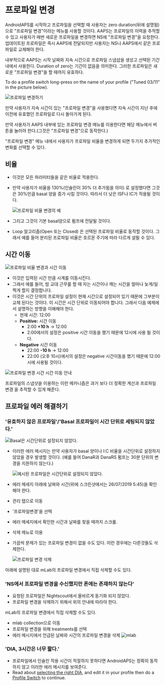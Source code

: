 # 프로파일 변경

AndroidAPS를 시작하고 프로파일을 선택할 때 사용자는 zero duration(뒤에 설명됨) 으로 "프로파일 변경"이라는 메뉴를 사용할 것이다. AAPS는 프로파일의 이력을 추적할 수 있고 사용자가 매번 새로운 프로파일을 변경하면 NS에 "프로파일 변경"을 요청한다. 업데이트된 프로파일은 즉시 AAPS에 전달되지만 사용자는 NS나 AAPS에서 같은 프로파일로 교체해야 한다.

내부적으로 AAPS는 시작 날짜와 지속 시간으로 프로파일 스냅샵을 생성고 선택된 기간내에서 사용한다. Duration of zero는 기간이 없음을 의미한다. 그러한 프로파일은 새로운 "프로파일 변경"을 할 때까지 유효하다.

To do a profile switch long-press on the name of your profile ("Tuned 03/11" in the picture below).

![프로파일 변경하기](../images/ProfileSwitch_HowTo.png)

만약 사용자가 지속 시간이 있는 "프로파일 변경"을 사용했다면 지속 시간이 지난 후에 이전에 유효했던 프로파일로 다시 돌아가게 된다.

만약 사용자가 AAPS 내부에 있는 프로파일 변경 메뉴를 이용한다면 해당 메뉴에서 버튼을 눌러야 한다.(그것은 "프로파일 변경"으로 동작한다.)

"프로파일 변경" 메뉴 내에서 사용자가 프로파일 비율을 변경하게 되면 두가지 추가적인 변화를 선택할 수 있다.

## 비율

* 이것은 모든 파라미터들을 같은 비율로 적용한다. 
* 만약 사용자가 비율을 130%(인슐린이 30% 더 추가됨을 의미) 로 설정했다면 그것은 30%만큼 basal 양을 증가 시킬 것이다. 따라서 더 낮은 ISF나 IC가 적용될 것이다.
  
  ![프로파일 비율 변경의 예](../images/ProfileSwitchPercentage.png)

* 그리고 그것이 기본 basal양으로 펌프에 전달될 것이다.

* Loop 알고리즘(Open 또는 Closed) 은 선택된 프로파일 비율로 동작할 것이다. 그래서 예를 들어 분리된 프로파일 비율은 호르몬 주기에 따라 다르게 설될 수 있다.

## 시간 이동

![프로파일 비율 변경과 시간 이동](../images/ProfileSwitchTimeShift2.png)

* 이것은 입력된 시간 만큼 시계를 이동시킨다. 
* 그래서 예를 들어, 밤 교대 근무를 할 때 자는 시간이나 깨는 시간을 얼마나 늦게/일찍게 할지 결정합니다.
* 이것은 시간 단위의 프로파일 설정이 현재 시간으로 설정되어 있기 때문에 그부분이 교체 된다는 것이다. 이 시간은 시간 단위로 이동되어야 합니다. 그래서 다음 예제에서 설명하는 방향을 이해해야 한다. 
  * 현재 시간: 12:00
  * **Positive:** 시간 이동 
    * 2:00 **+10 h** -> 12:00
    * 2:00에서의 설정은 positive 시간 이동을 했기 때문에 12시에 사용 될 것이다.
  * **Negative** 시간 이동 
    * 22:00 **-10 h** -> 12:00
    * 22:00 (오후 10시)에서의 설정은 negative 시간이동을 했기 때문에 12:00시에 사용될 것이다.

![프로파일 변경 시간 시간 이동 안내](../images/ProfileSwitch_PlusMinus2.png)

프로파일의 스냅샷을 이용하는 이런 메카니즘은 과거 보다 더 정확한 계산과 프로파일 변경 을 추적할 수 있게 해준다.

## 프로파일 에러 해결하기

### '유효하지 않은 프로파일'/'Basal 프로파일이 시간 단위로 세팅되지 않았다.'

![Basal은 시간단위로 설정되지 않았다.](../images/BasalNotAlignedToHours2.png)

* 이러한 에러 메시지는 만약 사용자가 basal 양이나 I:C 비율을 시간단위로 설정하지 않았을 경우 발생할 것이다. (예를 들어 DanaR과 DanaRS 펌프는 30분 단위의 변경을 지원하지 않는다.)
  
  ![예시된 프로파일은 시간단위로 설정되지 않았다.](../images/ProfileNotAlignedToHours.png)

* 에러 메세지 아래에 날짜와 시간(위에 스크린샷에서는 26/07/2019 5:45)을 확인해야 한다.

* 관리 탭으로 이동
* '프로파일변경'을 선택
* 에러 메세지에서 확인한 시간과 날짜를 찾을 때까지 스크롤.
* 삭제 메뉴로 이용
* 가끔씩 문제가 있는 프로파일 변경이 없을 수도 있다. 이런 경우에는 다른것들도 삭제한다.
  
  ![프로파일 변경 삭제](../images/PSRemove.png)

아래에 설명된 대로 mLab의 프로파일 변경에서 직접 삭제할 수도 있다.

### 'NS에서 프로파일 변경을 수신했지만 폰에는 존재하지 않는다'

* 요청된 프로파일은 Nightscout에서 올바르게 동기화 되지 않았다.
* 프로파일 변경을 삭제하기 위해서 위의 안내에 따라야 한다.

mLab의 프로파일 변경에서 직접 삭제할 수도 있다.

* mlab collection으로 이동
* 프로파일 변경을 위해 treatments를 선택
* 에러 메시지에서 언급된 날짜와 시간의 프로파일 변경을 삭제 ![mlab](../images/mLabDeletePS.png)

### 'DIA, 3시간은 너무 짧다.'

* 프로파일에서 인슐린 작용 시간이 적절하지 못하다면 AndroidAPS는 정확히 동작하지 않고 이러한 에러 메시지를 보여준다. 
* Read about [selecting the right DIA](https://www.diabettech.com/insulin/why-we-are-regularly-wrong-in-the-duration-of-insulin-action-dia-times-we-use-and-why-it-matters/), and edit it in your profile then do a [Profile Switch](../Usage/Profiles) to continue.